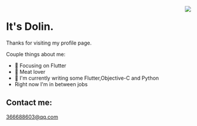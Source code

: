 <!--
**helloDolin/helloDolin** is a ✨ _special_ ✨ repository because its `README.md` (this file) appears on your GitHub profile.

Here are some ideas to get you started:

- 🔭 I’m currently working on ...
- 🌱 I’m currently learning ...
- 👯 I’m looking to collaborate on ...
- 🤔 I’m looking for help with ...
- 💬 Ask me about ...
- 📫 How to reach me: ...
- 😄 Pronouns: ...
- ⚡ Fun fact: ...
-->

<img align="right" src="https://github-readme-stats.vercel.app/api?username=helloDolin&hide=contribs&show_icons=true&theme=highcontrast" />

# It's Dolin.

Thanks for visiting my profile page.

Couple things about me:
- 🔭 Focusing on Flutter
- :meat_on_bone:  Meat lover
- 🤔 I'm currently writing some Flutter,Objective-C and Python
- Right now I'm in between jobs

## Contact me:
366688603@qq.com

